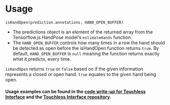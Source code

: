 # Usage
`isHandOpen(prediction.annotations, HAND_OPEN_BUFFER)`
- The predictions object is an element of the returned array from the Tensorflow.js HandPose model's `estimateHands` function. 
- The `HAND_OPEN_BUFFER` controls how many times in a row the hand should be detected as open before the isHandOpen function returns `true`. By default, `HAND_OPEN_BUFFER` is `null` meaning the function returns exactly what it predicts, every time.

`isHandOpen` returns `true` or `false` based on if the given information represents a closed or open hand. `true` equates to the given hand being open.

#### Usage examples can be found in the [code write-up for Touchless Interface](https://pub.towardsai.net/creating-a-touchless-interface-with-tensorflow-js-c3676582c1df "ss Interface") and the [Touchless Interface repository](https://github.com/Hammaad-M/touchless-interface "ouchless Interface Repository"). 
